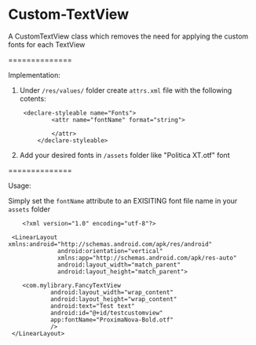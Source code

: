 # Custom-TextView
A CustomTextView class which removes the need for applying the custom fonts for each TextView

==============

Implementation:

1. Under `/res/values/` folder create `attrs.xml` file with the following cotents:

		<declare-styleable name="Fonts">
                <attr name="fontName" format="string">

                </attr>
            </declare-styleable>

2. Add your desired fonts in `/assets` folder like "Politica XT.otf" font

==============

Usage:

Simply set the `fontName` attribute to an EXISITING font file name in your `assets` folder


```
	<?xml version="1.0" encoding="utf-8"?>

 <LinearLayout xmlns:android="http://schemas.android.com/apk/res/android"
              android:orientation="vertical"
              xmlns:app="http://schemas.android.com/apk/res-auto"
              android:layout_width="match_parent"
              android:layout_height="match_parent">

    <com.mylibrary.FancyTextView
            android:layout_width="wrap_content"
            android:layout_height="wrap_content"
            android:text="Test text"
            android:id="@+id/testcustomview"
            app:fontName="ProximaNova-Bold.otf"
            />
 </LinearLayout>
 ```
